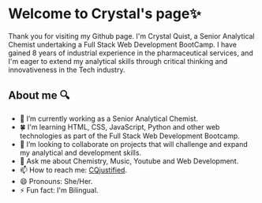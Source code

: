 # Welcome to Crystal's page✨
Thank you for visiting my Github page. I'm Crystal Quist, a Senior Analytical Chemist undertaking a Full Stack Web Development BootCamp. I have gained 8 years of industrial experience in the pharmaceutical services, and I'm eager to extend my analytical skills through critical thinking and innovativeness in the Tech industry.
## About me 🔍
- 🔭 I’m currently working as a Senior Analytical Chemist.
- 🍀 I'm learning HTML, CSS, JavaScript, Python and other web technologies as part of the Full Stack Web Development Bootcamp.
- 👯 I’m looking to collaborate on projects that will challenge and expand my analytical and development skills.
- 💬 Ask me about Chemistry, Music, Youtube and Web Development.
- 📫 How to reach me: [CQjustified](https://www.linkedin.com/in/crystal-quist-780b522b8/).
- 😄 Pronouns: She/Her.
- ⚡ Fun fact: I'm Bilingual.
